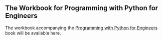 ## The Workbook for Programming with Python for Engineers

The workbook accompanying the [Programming with Python for Engineers](https://pp4e-book.github.io) book will be available here.
